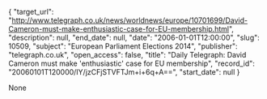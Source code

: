 {
  "target_url": "http://www.telegraph.co.uk/news/worldnews/europe/10701699/David-Cameron-must-make-enthusiastic-case-for-EU-membership.html", 
  "description": null, 
  "end_date": null, 
  "date": "2006-01-01T12:00:00", 
  "slug": 10509, 
  "subject": "European Parliament Elections 2014", 
  "publisher": "telegraph.co.uk", 
  "open_access": false, 
  "title": "Daily Telegraph: David Cameron must make 'enthusiastic' case for EU membership", 
  "record_id": "20060101T120000/IY/jzCFjSTVFTJm+i+6q+A==", 
  "start_date": null
}

None